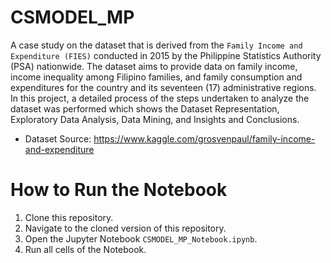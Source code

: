 # CSMODEL_MP

A case study on the dataset that is derived from the `Family Income and Expenditure (FIES)` conducted in 2015 by the Philippine Statistics Authority (PSA) nationwide. The dataset aims to provide data on family income, income inequality among Filipino families, and family consumption and expenditures for the country and its seventeen (17) administrative regions. In this project, a detailed process of the steps undertaken to analyze the dataset was performed which shows the Dataset Representation, Exploratory Data Analysis, Data Mining, and Insights and Conclusions. 

- Dataset Source: https://www.kaggle.com/grosvenpaul/family-income-and-expenditure

# How to Run the Notebook
1. Clone this repository.
2. Navigate to the cloned version of this repository.
3. Open the Jupyter Notebook `CSMODEL_MP_Notebook.ipynb`.
4. Run all cells of the Notebook.
